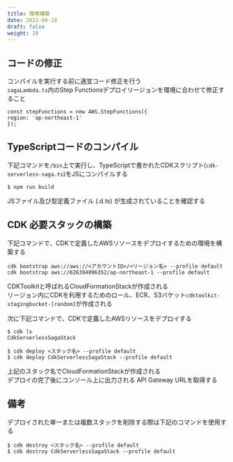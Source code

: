 ```yaml
---
title: 環境構築
date: 2022-04-18
draft: false
weight: 10
---
```

## コードの修正
コンパイルを実行する前に適宜コード修正を行う  
```sagaLambda.ts```内のStep Functionsデプロイリージョンを環境に合わせて修正すること
```
const stepFunctions = new AWS.StepFunctions({
region: 'ap-northeast-1'
});
```

## TypeScriptコードのコンパイル

下記コマンドを```/bin```上で実行し、TypeScriptで書かれたCDKスクリプト(```cdk-serverless-saga.ts```)をJSにコンパイルする

```command
$ npm run build
```
JSファイル及び型定義ファイル (.d.ts) が生成されていることを確認する

## CDK 必要スタックの構築

下記コマンドで、CDKで定義したAWSリソースをデプロイするための環境を構築する
```command
cdk bootstrap aws://aws://<アカウントID>/<リージョン名> --profile default
cdk bootstrap aws://626394096352/ap-northeast-1 --profile default
```
CDKToolkitと呼ばれるCloudFormationStackが作成される  
リージョン内にCDKを利用するためのロール、ECR、S3バケット```cdktoolkit-stagingbucket-[random]```が作成される

次に下記コマンドで、CDKで定義したAWSリソースをデプロイする

```command
$ cdk ls
CdkServerlessSagaStack

$ cdk deploy <スタック名> --profile default
$ cdk deploy CdkServerlessSagaStack --profile default
```
上記のスタック名でCloudFormationStackが作成される  
デプロイの完了後にコンソール上に出力される API Gateway URLを取得する

## 備考
デプロイされた単一または複数スタックを削除する際は下記のコマンドを使用する
```command
$ cdk destroy <スタック名> --profile default
$ cdk destroy CdkServerlessSagaStack --profile default
```